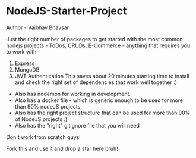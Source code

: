 # NodeJS-Starter-Project

Author - Vaibhav Bhavsar

Just the right number of packages to get started with the most common nodejs projects - ToDos, CRUDs, E-Commerce - anything that requires you to work with 
1. Express 
2. MongoDB 
3. JWT Authentication
This saves about 20 minutes starting time to install and check the right set of dependencies that work well together :)

- Also has nodemon for working in development.
- Also has a docker file - which is generic enough to be used for more than 90% nodeJS projects
- Also has the right project structure that can be used for more than 90% of NodeJS projects :)
- Also has the "right" gitignore file that you will need

Don't work from scratch guys!

Fork this and use it and drop a star here bruh!
```
